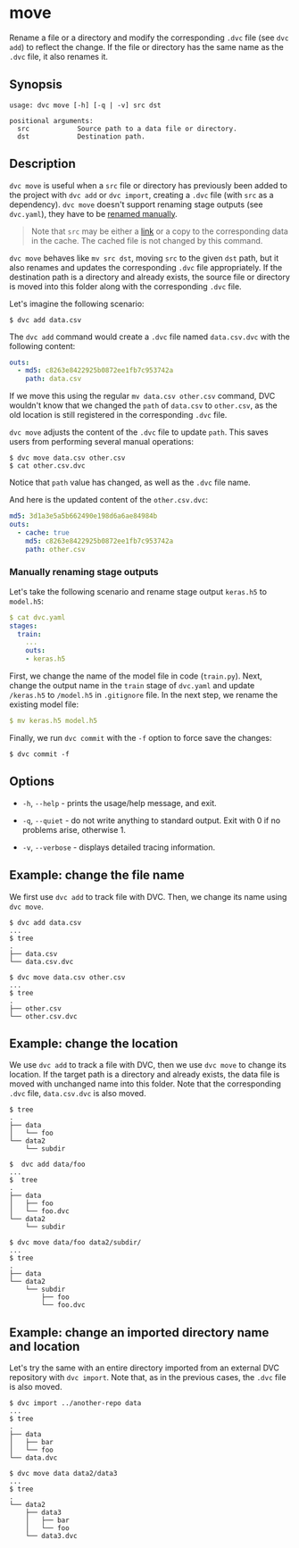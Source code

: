 # move

Rename a file or a directory and modify the corresponding `.dvc` file (see
`dvc add`) to reflect the change. If the file or directory has the same name as
the `.dvc` file, it also renames it.

## Synopsis

```usage
usage: dvc move [-h] [-q | -v] src dst

positional arguments:
  src            Source path to a data file or directory.
  dst            Destination path.
```

## Description

`dvc move` is useful when a `src` file or directory has previously been added to
the <abbr>project</abbr> with `dvc add` or `dvc import`, creating a `.dvc` file
(with `src` as a dependency). `dvc move` doesn't support renaming stage
<abbr>outputs</abbr> (see `dvc.yaml`), they have to be
[renamed manually](doc/user-guide/dvc-files-and-directories#renaming-stage-outputs).

> Note that `src` may be either a
> [link](/doc/user-guide/large-dataset-optimization#file-link-types-for-the-dvc-cache)
> or a copy to the corresponding data in the cache. The cached file is not
> changed by this command.

`dvc move` behaves like `mv src dst`, moving `src` to the given `dst` path, but
it also renames and updates the corresponding `.dvc` file appropriately. If the
destination path is a directory and already exists, the source file or directory
is moved into this folder along with the corresponding `.dvc` file.

Let's imagine the following scenario:

```dvc
$ dvc add data.csv
```

The `dvc add` command would create a `.dvc` file named `data.csv.dvc` with the
following content:

```yaml
outs:
  - md5: c8263e8422925b0872ee1fb7c953742a
    path: data.csv
```

If we move this using the regular `mv data.csv other.csv` command, DVC wouldn't
know that we changed the `path` of `data.csv` to `other.csv`, as the old
location is still registered in the corresponding `.dvc` file.

`dvc move` adjusts the content of the `.dvc` file to update `path`. This saves
users from performing several manual operations:

```dvc
$ dvc move data.csv other.csv
$ cat other.csv.dvc
```

Notice that `path` value has changed, as well as the `.dvc` file name.

And here is the updated content of the `other.csv.dvc`:

```yaml
md5: 3d1a3e5a5b662490e198d6a6ae84984b
outs:
  - cache: true
    md5: c8263e8422925b0872ee1fb7c953742a
    path: other.csv
```

### Manually renaming stage outputs

Let's take the following scenario and rename stage output `keras.h5` to
`model.h5`:

```yaml
$ cat dvc.yaml
stages:
  train:
    ...
    outs:
    - keras.h5
```

First, we change the name of the model file in code (`train.py`). Next, change
the output name in the `train` stage of `dvc.yaml` and update `/keras.h5` to
`/model.h5` in `.gitignore` file. In the next step, we rename the existing model
file:

```yaml
$ mv keras.h5 model.h5
```

Finally, we run `dvc commit` with the `-f` option to force save the changes:

```dvc
$ dvc commit -f
```

## Options

- `-h`, `--help` - prints the usage/help message, and exit.

- `-q`, `--quiet` - do not write anything to standard output. Exit with 0 if no
  problems arise, otherwise 1.

- `-v`, `--verbose` - displays detailed tracing information.

## Example: change the file name

We first use `dvc add` to track file with DVC. Then, we change its name using
`dvc move`.

```dvc
$ dvc add data.csv
...
$ tree
.
├── data.csv
└── data.csv.dvc

$ dvc move data.csv other.csv
...
$ tree
.
├── other.csv
└── other.csv.dvc
```

## Example: change the location

We use `dvc add` to track a file with DVC, then we use `dvc move` to change its
location. If the target path is a directory and already exists, the data file is
moved with unchanged name into this folder. Note that the corresponding `.dvc`
file, `data.csv.dvc` is also moved.

```dvc
$ tree
.
├── data
│   └── foo
└── data2
    └── subdir

$  dvc add data/foo
...
$  tree
.
├── data
│   ├── foo
│   └── foo.dvc
└── data2
    └── subdir

$ dvc move data/foo data2/subdir/
...
$ tree
.
├── data
└── data2
    └── subdir
        ├── foo
        └── foo.dvc
```

## Example: change an imported directory name and location

Let's try the same with an entire directory imported from an external <abbr>DVC
repository</abbr> with `dvc import`. Note that, as in the previous cases, the
`.dvc` file is also moved.

```dvc
$ dvc import ../another-repo data
...
$ tree
.
├── data
│   ├── bar
│   └── foo
└── data.dvc

$ dvc move data data2/data3
...
$ tree
.
└── data2
    ├── data3
    │   ├── bar
    │   └── foo
    └── data3.dvc
```
